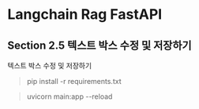 
# Langchain Rag FastAPI

## Section 2.5 텍스트 박스 수정 및 저장하기  

텍스트 박스 수정 및 저장하기 


> pip install -r requirements.txt 

> uvicorn main:app --reload